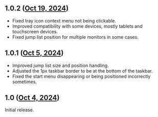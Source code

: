 ## 1.0.2 ([Oct 19, 2024](https://github.com/ramensoftware/windhawk-mods/blob/8d4c428d099ef834d8f616a0c78157a58b4ac458/mods/taskbar-on-top.wh.cpp))

* Fixed tray icon context menu not being clickable.
* Improved compatibility with some devices, mostly tablets and touchscreen devices.
* Fixed jump list position for multiple monitors in some cases.

## 1.0.1 ([Oct 5, 2024](https://github.com/ramensoftware/windhawk-mods/blob/2fb9f53e0e636376c07c33fa9a861345c4572e1a/mods/taskbar-on-top.wh.cpp))

* Improved jump list size and position handling.
* Adjusted the 1px taskbar border to be at the bottom of the taskbar.
* Fixed the start menu disappearing or being positioned incorrectly sometimes.

## 1.0 ([Oct 4, 2024](https://github.com/ramensoftware/windhawk-mods/blob/b43269d44eb047e3f27c015faca6fd365b0960d1/mods/taskbar-on-top.wh.cpp))

Initial release.
